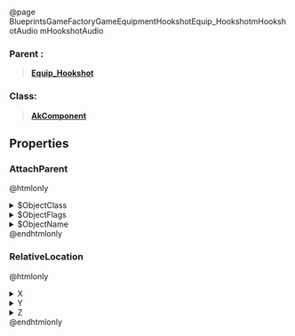 @page BlueprintsGameFactoryGameEquipmentHookshotEquip_HookshotmHookshotAudio mHookshotAudio
### Parent :
<b><a href="_blueprints_game_factory_game_equipment_hookshot_equip__hookshot.html"><blockquote>Equip_Hookshot</blockquote></a></b>
### Class:
<b><a href="_class_script_ak_component.html"><blockquote>AkComponent</blockquote></a></b>
## Properties
### AttachParent
@htmlonly
<details>
 <summary>$ObjectClass</summary>
<b><a href="_class_script_scene_component.html"><blockquote>SceneComponent</blockquote></a></b>
</details>
<details>
 <summary>$ObjectFlags</summary>
<blockquote>2883617</blockquote>
</details>
<details>
 <summary>$ObjectName</summary>
<blockquote>Scene</blockquote>
</details>
@endhtmlonly

### RelativeLocation
@htmlonly
<details>
 <summary>X</summary>
<blockquote>120</blockquote>
</details>
<details>
 <summary>Y</summary>
<blockquote>0</blockquote>
</details>
<details>
 <summary>Z</summary>
<blockquote>0</blockquote>
</details>
@endhtmlonly

